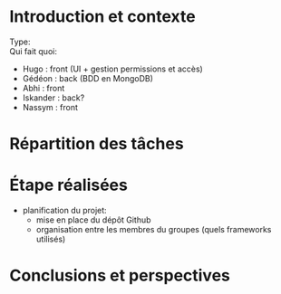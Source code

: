 # Introduction et contexte

Type:  
Qui fait quoi:  
- Hugo      : front (UI + gestion permissions et accès)
- Gédéon    : back (BDD en MongoDB)
- Abhi      : front
- Iskander  : back?
- Nassym    : front

# Répartition des tâches

# Étape réalisées

- planification du projet:
    - mise en place du dépôt Github
    - organisation entre les membres du groupes (quels frameworks utilisés)

# Conclusions et perspectives